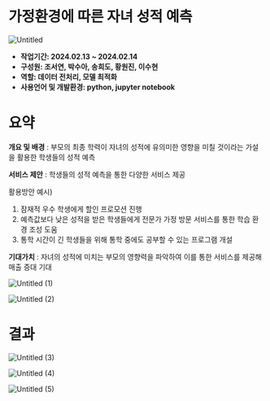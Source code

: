 # 가정환경에 따른 자녀 성적 예측
![Untitled](https://github.com/westnowise/machinelearning_2/assets/156265958/3f14d24c-6ef0-4380-ade7-67fe6a243c01)

- **작업기간: 2024.02.13 ~ 2024.02.14**
- **구성원: 조서연, 박수아, 송희도, 황원진, 이수현**
- **역할: 데이터 전처리, 모델 최적화**
- **사용언어 및 개발환경: python, jupyter notebook**

# 요약
**개요 및 배경** : 
부모의 최종 학력이 자녀의 성적에 유의미한 영향을 미칠 것이라는 가설을 활용한 학생들의 성적 예측

**서비스 제안** : 
학생들의 성적 예측을 통한 다양한 서비스 제공

활용방안 예시) 
1. 잠재적 우수 학생에게 할인 프로모션 진행
2. 예측값보다 낮은 성적을 받은 학생들에게 전문가 가정 방문 서비스를 통한
학습 환경 조성 도움
3. 통학 시간이 긴 학생들을 위해 통학 중에도 공부할 수 있는 프로그램 개설

**기대가치** : 
자녀의 성적에 미치는 부모의 영향력을 파악하여 이를 통한 서비스를 제공해 매출 증대 기대

![Untitled (1)](https://github.com/westnowise/machinelearning_2/assets/156265958/a6007b87-3595-4bf4-add8-d67d2f0aedac)

![Untitled (2)](https://github.com/westnowise/machinelearning_2/assets/156265958/a77056ac-d928-4c30-9503-5daa5cbe4f02)

# 결과

![Untitled (3)](https://github.com/westnowise/machinelearning_2/assets/156265958/fd6f9a93-1f50-4f1c-b1df-2e5d81ea7a3f)

![Untitled (4)](https://github.com/westnowise/machinelearning_2/assets/156265958/3ab7374d-4f33-474f-a71b-6ccb318d819f)

![Untitled (5)](https://github.com/westnowise/machinelearning_2/assets/156265958/41fbeec9-b47a-46fc-a978-c95b5f304e2d)



